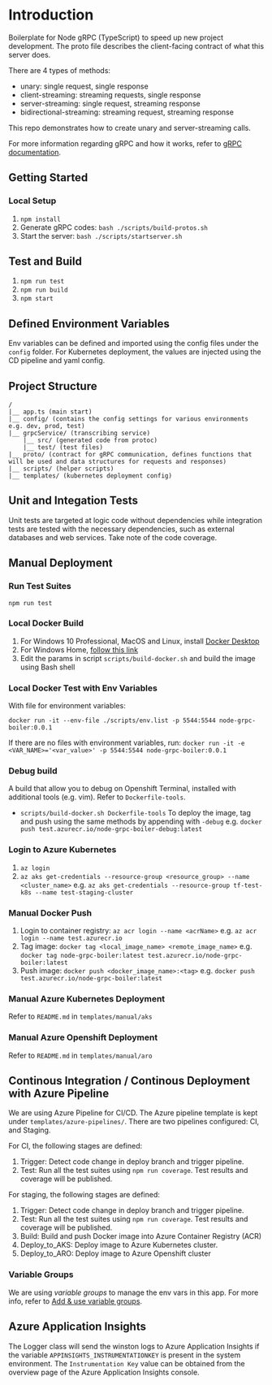 # Introduction 
Boilerplate for Node gRPC (TypeScript) to speed up new project development. The proto file describes the client-facing contract of what this server does. 

There are 4 types of methods:
- unary: single request, single response
- client-streaming: streaming requests, single response
- server-streaming: single request, streaming response
- bidirectional-streaming: streaming request, streaming response

This repo demonstrates how to create unary and server-streaming calls.

For more information regarding gRPC and how it works, refer to [gRPC documentation](https://grpc.io/docs/).


## Getting Started
### Local Setup
1. `npm install`
1. Generate gRPC codes: `bash ./scripts/build-protos.sh`
1. Start the server: `bash ./scripts/startserver.sh`

## Test and Build
1. `npm run test`
1. `npm run build`
1. `npm start`

## Defined Environment Variables
Env variables can be defined and imported using the config files under the `config` folder. For Kubernetes deployment, the values are injected using the CD pipeline and yaml config.

## Project Structure
```
/
|__ app.ts (main start)
|__ config/ (contains the config settings for various environments e.g. dev, prod, test)
|__ grpcService/ (transcribing service)
    |__ src/ (generated code from protoc)
    |__ test/ (test files)
|__ proto/ (contract for gRPC communication, defines functions that will be used and data structures for requests and responses)
|__ scripts/ (helper scripts)
|__ templates/ (kubernetes deployment config)
```

## Unit and Integation Tests
Unit tests are targeted at logic code without dependencies while integration tests are tested with the necessary dependencies, such as external databases and web services. Take note of the code coverage.

## Manual Deployment
### Run Test Suites
`npm run test`

### Local Docker Build
1. For Windows 10 Professional, MacOS and Linux, install [Docker Desktop](https://www.docker.com/products/docker-desktop)
1. For Windows Home, [follow this link](https://docs.docker.com/docker-for-windows/install-windows-home/)
1. Edit the params in script `scripts/build-docker.sh` and build the image using Bash shell 

### Local Docker Test with Env Variables
With file for environment variables:
```
docker run -it --env-file ./scripts/env.list -p 5544:5544 node-grpc-boiler:0.0.1 
```
If there are no files with environment variables, run: `docker run -it -e <VAR_NAME>='<var_value>' -p 5544:5544 node-grpc-boiler:0.0.1`

### Debug build
A build that allow you to debug on Openshift Terminal, installed with additional tools (e.g. vim). Refer to `Dockerfile-tools`.
- `scripts/build-docker.sh Dockerfile-tools`
To deploy the image, tag and push using the same methods by appending with `-debug` e.g. `docker push test.azurecr.io/node-grpc-boiler-debug:latest`

### Login to Azure Kubernetes
1. `az login`
1. `az aks get-credentials --resource-group <resource_group> --name <cluster_name>` e.g. `az aks get-credentials --resource-group tf-test-k8s --name test-staging-cluster`

### Manual Docker Push
1. Login to container registry: `az acr login --name <acrName>` e.g. `az acr login --name test.azurecr.io`
1. Tag image: `docker tag <local_image_name> <remote_image_name>` e.g. `docker tag node-grpc-boiler:latest test.azurecr.io/node-grpc-boiler:latest`
1. Push image: `docker push <docker_image_name>:<tag>` e.g. `docker push test.azurecr.io/node-grpc-boiler:latest`

### Manual Azure Kubernetes Deployment 
Refer to `README.md` in `templates/manual/aks`

### Manual Azure Openshift Deployment 
Refer to `README.md` in `templates/manual/aro`

## Continous Integration / Continous Deployment with Azure Pipeline
We are using Azure Pipeline for CI/CD. The Azure pipeline template is kept under `templates/azure-pipelines/`. There are two pipelines configured: CI, and Staging.

For CI, the following stages are defined:
1. Trigger: Detect code change in deploy branch and trigger pipeline.
1. Test: Run all the test suites using `npm run coverage`. Test results and coverage will be published.

For staging, the following stages are defined:
1. Trigger: Detect code change in deploy branch and trigger pipeline.
1. Test: Run all the test suites using `npm run coverage`. Test results and coverage will be published.
1. Build: Build and push Docker image into Azure Container Registry (ACR)
1. Deploy_to_AKS: Deploy image to Azure Kubernetes cluster.
1. Deploy_to_ARO: Deploy image to Azure Openshift cluster

### Variable Groups
We are using *variable groups* to manage the env vars in this app. For more info, refer to [Add & use variable groups](https://docs.microsoft.com/en-us/azure/devops/pipelines/library/variable-groups?view=azure-devops&tabs=yaml).

## Azure Application Insights
The Logger class will send the winston logs to Azure Application Insights if the variable `APPINSIGHTS_INSTRUMENTATIONKEY` is present in the system environment. The `Instrumentation Key` value can be obtained from the overview page of the Azure Application Insights console.
